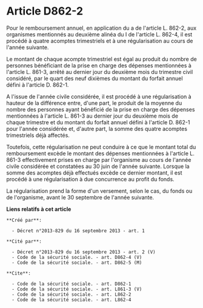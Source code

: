 # Article D862-2

Pour le remboursement annuel, en application du a de l'article L. 862-2, aux organismes mentionnés au deuxième alinéa du I de
l'article L. 862-4, il est procédé à quatre acomptes trimestriels et à une régularisation au cours de l'année suivante. 

Le montant de chaque acompte trimestriel est égal au produit du nombre de personnes bénéficiant de la prise en charge des
dépenses mentionnées à l'article L. 861-3, arrêté au dernier jour du deuxième mois du trimestre civil considéré, par le quart
des neuf dixièmes du montant du forfait annuel défini à l'article D. 862-1. 

A l'issue de l'année civile considérée, il est procédé à une régularisation à hauteur de la différence entre, d'une part, le
produit de la moyenne du nombre des personnes ayant bénéficié de la prise en charge des dépenses mentionnées à l'article L.
861-3 au dernier jour du deuxième mois de chaque trimestre et du montant du forfait annuel défini à l'article D. 862-1 pour
l'année considérée et, d'autre part, la somme des quatre acomptes trimestriels déjà affectés. 

Toutefois, cette régularisation ne peut conduire à ce que le montant total du remboursement excède le montant des dépenses
mentionnées à l'article L. 861-3 effectivement prises en charge par l'organisme au cours de l'année civile considérée et
constatées au 30 juin de l'année suivante. Lorsque la somme des acomptes déjà effectués excède ce dernier montant, il est
procédé à une régularisation à due concurrence au profit du fonds. 

La régularisation prend la forme d'un versement, selon le cas, du fonds ou de l'organisme, avant le 30 septembre de l'année
suivante.

**Liens relatifs à cet article**

	**Créé par**:

	  - Décret n°2013-829 du 16 septembre 2013 - art. 1

	**Cité par**:

	  - Décret n°2013-829 du 16 septembre 2013 - art. 2 (V)
	  - Code de la sécurité sociale. - art. D862-4 (V)
	  - Code de la sécurité sociale. - art. D862-5 (M)

	**Cite**:

	  - Code de la sécurité sociale. - art. D862-1
	  - Code de la sécurité sociale. - art. L861-3 (V)
	  - Code de la sécurité sociale. - art. L862-2
	  - Code de la sécurité sociale. - art. L862-4
